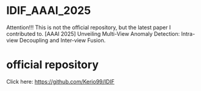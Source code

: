 # IDIF_AAAI_2025
Attention!!! This is not the official repository, but the latest paper I contributed to. [AAAI 2025] Unveiling Multi-View Anomaly Detection: Intra-view Decoupling and Inter-view Fusion.

# official repository
Click here: https://github.com/Kerio99/IDIF
